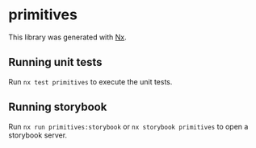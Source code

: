 # primitives

This library was generated with [Nx](https://nx.dev).

## Running unit tests 

Run `nx test primitives` to execute the unit tests.

## Running storybook

Run `nx run primitives:storybook` or `nx storybook primitives` to open a storybook server.
